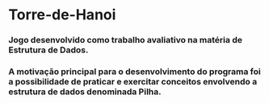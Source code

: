 # Torre-de-Hanoi
### Jogo desenvolvido como trabalho avaliativo na matéria de Estrutura de Dados.
### A motivação principal para o desenvolvimento do programa foi a possibilidade de praticar e exercitar conceitos envolvendo a estrutura de dados denominada Pilha.

